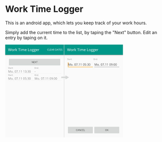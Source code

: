 Work Time Logger
================

This is an android app, which lets you keep track of your work hours.

Simply add the current time to the list, by taping the "Next" button. Edit an entry by taping on it.

![app screenshot](https://github.com/nralbrecht/work-time-logger/raw/master/screenshot.jpg)
